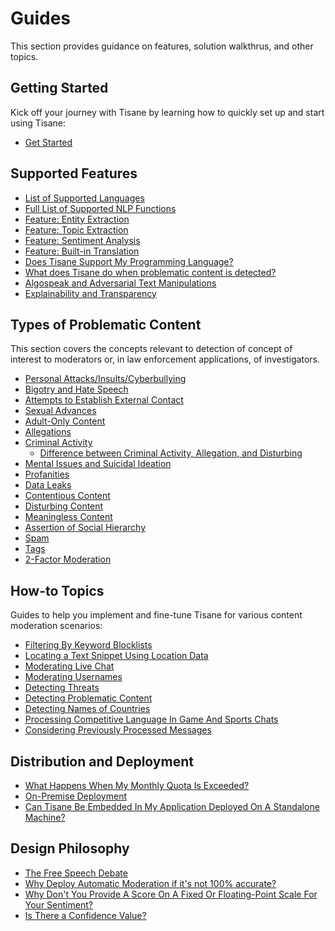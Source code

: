 ﻿# Guides
This section provides guidance on features, solution walkthrus, and other topics. 

## Getting Started
Kick off your journey with Tisane by learning how to quickly set up and start using Tisane:

* [Get Started](../quickstart/quickstart.md)

## Supported Features

* [List of Supported Languages](./features/languages.md)
* [Full List of Supported NLP Functions](./features/functionality.md)
* [Feature: Entity Extraction](./features/entities.md)
* [Feature: Topic Extraction](./features/topics.md)
* [Feature: Sentiment Analysis](./features/sentiment.md)
* [Feature: Built-in Translation](./features/translation.md)
* [Does Tisane Support My Programming Language?](./features/programminglanguages.md)
* [What does Tisane do when problematic content is detected?](./features/actupon.md)
* [Algospeak and Adversarial Text Manipulations](./features/algospeak.md)
* [Explainability and Transparency](./features/explainability.md)

## Types of Problematic Content

This section covers the concepts relevant to detection of concept of interest to moderators or, in law enforcement applications, of investigators.

* [Personal Attacks/Insults/Cyberbullying](./abuse/personalattack.md)
* [Bigotry and Hate Speech](./abuse/hatespeechandbigotry.md)
* [Attempts to Establish External Contact](./abuse/externalcontact.md)
* [Sexual Advances](./abuse/sexualadvances.md)
* [Adult-Only Content](./abuse/adultonly.md)
* [Allegations](./abuse/allegation.md)
* [Criminal Activity](./abuse/criminalactivity.md)
  - [Difference between Criminal Activity, Allegation, and Disturbing](./abuse/criminalallegationdisturbing.md)
* [Mental Issues and Suicidal Ideation](./abuse/mental.md)
* [Profanities](./abuse/profanity.md)
* [Data Leaks](./abuse/dataleak.md)
* [Contentious Content](./abuse/contentious.md)
* [Disturbing Content](./abuse/disturbing.md)
* [Meaningless Content](./abuse/nomeaningfulcontent.md)
* [Assertion of Social Hierarchy](./abuse/socialhierarchy.md)
* [Spam](./abuse/spam.md)
* [Tags](./abuse/tags.md)
* [2-Factor Moderation](./abuse/whatis2fm.md)

## How-to Topics
Guides to help you implement and fine-tune Tisane for various content moderation scenarios:

* [Filtering By Keyword Blocklists](./how-tos/blocklists.md)
* [Locating a Text Snippet Using Location Data](./how-tos/locateasnippet.md)
* [Moderating Live Chat](./how-tos/liveusercontent.md)
* [Moderating Usernames](./how-tos/aliases.md)
* [Detecting Threats](./how-tos/threats.md)
* [Detecting Problematic Content](./how-tos/detectabuse.md)
* [Detecting Names of Countries](./how-tos/extractnamesofcountries.md)
* [Processing Competitive Language In Game And Sports Chats](./how-tos/gamingchat.md) 
* [Considering Previously Processed Messages](./how-tos/usingmemory.md)

## Distribution and Deployment

* [What Happens When My Monthly Quota Is Exceeded?](./deployment/exceedquota.md)
* [On-Premise Deployment](./deployment/onprem.md)
* [Can Tisane Be Embedded In My Application Deployed On A Standalone Machine?](./deployment/embedded.md)

## Design Philosophy

* [The Free Speech Debate](./features/freespeech.md)
* [Why Deploy Automatic Moderation if it's not 100% accurate?](./features/why-deploy.md)
* [Why Don't You Provide A Score On A Fixed Or Floating-Point Scale For Your Sentiment?](./features/score.md)
* [Is There a Confidence Value?](./features/confidencevalue.md)
